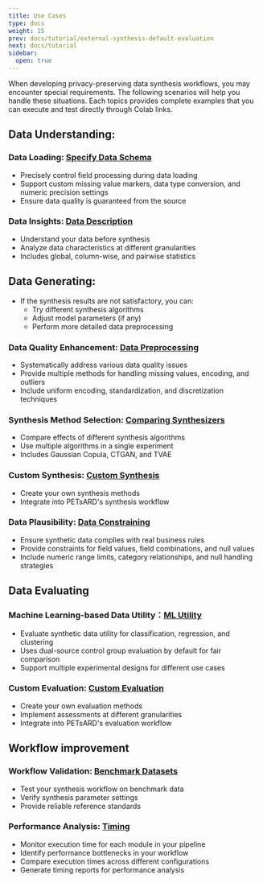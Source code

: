 ```yaml
---
title: Use Cases
type: docs
weight: 15
prev: docs/tutorial/external-synthesis-default-evaluation
next: docs/tutorial
sidebar:
  open: true
---
```



When developing privacy-preserving data synthesis workflows, you may encounter special requirements. The following scenarios will help you handle these situations. Each topics provides complete examples that you can execute and test directly through Colab links.

## **Data Understanding**:

### **Data Loading: [Specify Data Schema](./specify-schema)**

  - Precisely control field processing during data loading
  - Support custom missing value markers, data type conversion, and numeric precision settings
  - Ensure data quality is guaranteed from the source

### **Data Insights: [Data Description](./data-description)**

  - Understand your data before synthesis
  - Analyze data characteristics at different granularities
  - Includes global, column-wise, and pairwise statistics

## **Data Generating**:

- If the synthesis results are not satisfactory, you can:
  - Try different synthesis algorithms
  - Adjust model parameters (if any)
  - Perform more detailed data preprocessing

### **Data Quality Enhancement: [Data Preprocessing](./data-preprocessing)**

  - Systematically address various data quality issues
  - Provide multiple methods for handling missing values, encoding, and outliers
  - Include uniform encoding, standardization, and discretization techniques

### **Synthesis Method Selection: [Comparing Synthesizers](./comparing-synthesizers)**

  - Compare effects of different synthesis algorithms
  - Use multiple algorithms in a single experiment
  - Includes Gaussian Copula, CTGAN, and TVAE

### **Custom Synthesis: [Custom Synthesis](./custom-synthesis)**

  - Create your own synthesis methods
  - Integrate into PETsARD's synthesis workflow

### **Data Plausibility: [Data Constraining](./data-constraining)**

  - Ensure synthetic data complies with real business rules
  - Provide constraints for field values, field combinations, and null values
  - Include numeric range limits, category relationships, and null handling strategies

## **Data Evaluating**

### **Machine Learning-based Data Utility：[ML Utility](./ml-utility)**

  - Evaluate synthetic data utility for classification, regression, and clustering
  - Uses dual-source control group evaluation by default for fair comparison
  - Support multiple experimental designs for different use cases

### **Custom Evaluation: [Custom Evaluation](./custom-evaluation)**

  - Create your own evaluation methods
  - Implement assessments at different granularities
  - Integrate into PETsARD's evaluation workflow

## **Workflow improvement**

### **Workflow Validation: [Benchmark Datasets](./benchmark-datasets)**

  - Test your synthesis workflow on benchmark data
  - Verify synthesis parameter settings
  - Provide reliable reference standards

### **Performance Analysis: [Timing](./timing)**

  - Monitor execution time for each module in your pipeline
  - Identify performance bottlenecks in your workflow
  - Compare execution times across different configurations
  - Generate timing reports for performance analysis